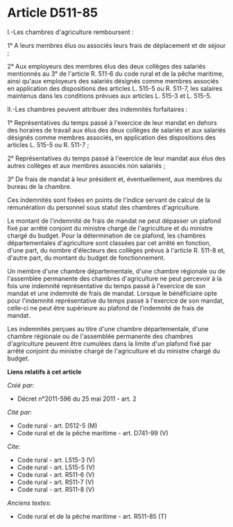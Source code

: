# Article D511-85

I.-Les chambres d'agriculture remboursent : 

1° A leurs membres élus ou associés leurs frais de déplacement et de séjour ; 

2° Aux employeurs des membres élus des deux collèges des salariés mentionnés au 3° de l'article R. 511-6 du code rural et de
la pêche maritime, ainsi qu'aux employeurs des salariés désignés comme membres associés en application des dispositions des
articles L. 515-5 ou R. 511-7, les salaires maintenus dans les conditions prévues aux articles L. 515-3 et L. 515-5. 

II.-Les chambres peuvent attribuer des indemnités forfaitaires : 

1° Représentatives du temps passé à l'exercice de leur mandat en dehors des horaires de travail aux élus des deux collèges de
salariés et aux salariés désignés comme membres associés, en application des dispositions des articles L. 515-5 ou R.
511-7 ; 

2° Représentatives du temps passé à l'exercice de leur mandat aux élus des autres collèges et aux membres associés non
salariés ; 

3° De frais de mandat à leur président et, éventuellement, aux membres du bureau de la chambre. 

Ces indemnités sont fixées en points de l'indice servant de calcul de la rémunération du personnel sous statut des chambres
d'agriculture. 

Le montant de l'indemnité de frais de mandat ne peut dépasser un plafond fixé par arrêté conjoint du ministre chargé de
l'agriculture et du ministre chargé du budget. Pour la détermination de ce plafond, les chambres départementales
d'agriculture sont classées par cet arrêté en fonction, d'une part, du nombre d'électeurs des collèges prévus à l'article R.
511-8 et, d'autre part, du montant du budget de fonctionnement. 

Un membre d'une chambre départementale, d'une chambre régionale ou de l'assemblée permanente des chambres d'agriculture ne
peut percevoir à la fois une indemnité représentative du temps passé à l'exercice de son mandat et une indemnité de frais de
mandat. Lorsque le bénéficiaire opte pour l'indemnité représentative du temps passé à l'exercice de son mandat, celle-ci ne
peut être supérieure au plafond de l'indemnité de frais de mandat. 

Les indemnités perçues au titre d'une chambre départementale, d'une chambre régionale ou de l'assemblée permanente des
chambres d'agriculture peuvent être cumulées dans la limite d'un plafond fixé par arrêté conjoint du ministre chargé de
l'agriculture et du ministre chargé du budget.

**Liens relatifs à cet article**

_Créé par_:

  - Décret n°2011-596 du 25 mai 2011 - art. 2

_Cité par_:

  - Code rural - art. D512-5 (M)
  - Code rural et de la pêche maritime - art. D741-99 (V)

_Cite_:

  - Code rural - art. L515-3 (V)
  - Code rural - art. L515-5 (V)
  - Code rural - art. R511-6 (V)
  - Code rural - art. R511-7 (V)
  - Code rural - art. R511-8 (V)

_Anciens textes_:

  - Code rural et de la pêche maritime - art. R511-85 (T)
